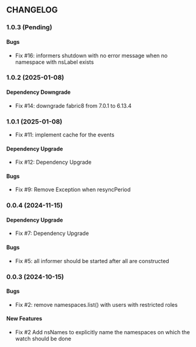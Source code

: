 ## CHANGELOG

### 1.0.3 (Pending)

####  Bugs
* Fix #16: informers shutdown with no error message when no namespace with nsLabel exists

### 1.0.2 (2025-01-08)

#### Dependency Downgrade
* Fix #14: downgrade fabric8 from 7.0.1 to 6.13.4

### 1.0.1 (2025-01-08)

* Fix #11: implement cache for the events

#### Dependency Upgrade
* Fix #12: Dependency Upgrade

####  Bugs
* Fix #9: Remove Exception when resyncPeriod

### 0.0.4 (2024-11-15)

#### Dependency Upgrade
* Fix #7: Dependency Upgrade

####  Bugs
* Fix #5: all informer should be started after all are constructed

### 0.0.3 (2024-10-15)

####  Bugs
* Fix #2: remove namespaces.list() with users with restricted roles

####  New Features
* Fix #2 Add nsNames to explicitly name the namespaces on which the watch should be done
